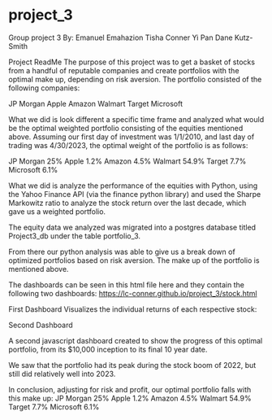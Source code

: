 # project_3
Group project 3
By: Emanuel Emahazion
Tisha Conner
Yi Pan
Dane Kutz-Smith

Project ReadMe
The purpose of this project was to get a basket of stocks from a handful of reputable companies and create portfolios with the optimal make up, depending on risk aversion. The portfolio consisted of the following companies: 

JP Morgan
Apple
Amazon
Walmart
Target
Microsoft

What we did is look different a specific time frame and analyzed what would be the optimal weighted portfolio consisting of the equities mentioned above. Assuming our first day of investment was 1/1/2010, and last day of trading was 4/30/2023, the optimal weight of the portfolio is as follows:

JP Morgan 25%
Apple 1.2% 
Amazon 4.5%
Walmart 54.9%
Target 7.7%
Microsoft 6.1%

What we did is analyze the performance of the equities with Python, using the Yahoo Finance API (via the finance python library) and used the Sharpe Markowitz ratio to analyze the stock return over the last decade, which gave us a weighted portfolio.

The equity data we analyzed was migrated into a postgres database titled Project3_db under the table portfolio_3.

From there our python analysis was able to give us a break down of optimized portfolios based on risk aversion. The make up of the portfolio is mentioned above.

The dashboards can be seen in this html file here and they contain the following two dashboards:
https://lc-conner.github.io/project_3/stock.html

First Dashboard
 Visualizes the individual returns of each respective stock:

Second Dashboard

A second javascript dashboard created to show the progress of this optimal portfolio, from its $10,000 inception to its final 10 year date. 

We saw that the portfolio had its peak during the stock boom of 2022, but still did relatively well into 2023.

In conclusion, adjusting for risk and profit, our optimal portfolio falls with this make up:
JP Morgan 25%
Apple 1.2% 
Amazon 4.5%
Walmart 54.9%
Target 7.7%
Microsoft 6.1%
